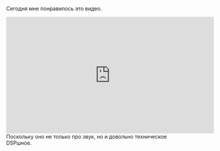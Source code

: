 ---
---
Сегодня мне понравилось это видео.
<iframe width="560" height="315" src="https://www.youtube.com/embed/mEC6PM97IRI?si=aNE7RrpFUIolX_MU" title="YouTube video player" frameborder="0" allow="accelerometer; autoplay; clipboard-write; encrypted-media; gyroscope; picture-in-picture; web-share" referrerpolicy="strict-origin-when-cross-origin" allowfullscreen></iframe>
Поскольку оно не только про звук, но и довольно техническое DSPшное.